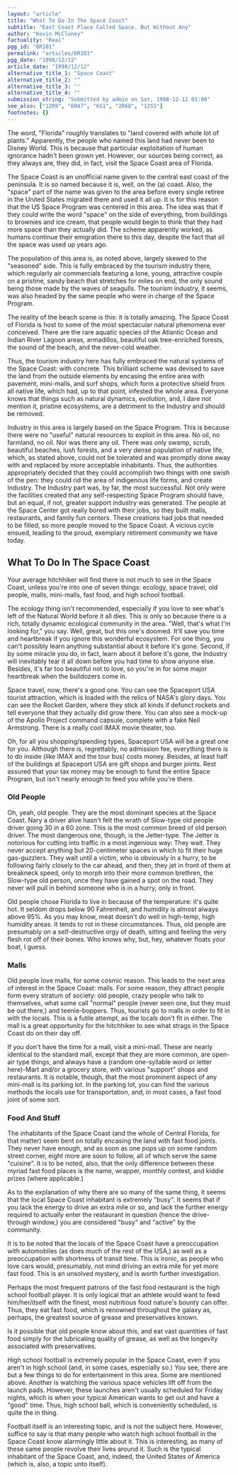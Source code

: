 ```yaml
---
layout: "article"
title: "What To Do In The Space Coast"
subtitle: "East Coast Place Called Space, But Without Any"
author: "Kevin McCluney"
factuality: "Real"
pgg_id: "6R101"
permalink: "articles/6R101"
pgg_date: "1998/12/12"
article_date: "1998/12/12"
alternative_title_1: "Space Coast"
alternative_title_2: ""
alternative_title_3: ""
alternative_title_4: ""
submission_string: "Submitted by admin on Sat, 1998-12-12 01:00"
see_also: ["12R9", "6R47", "6S1", "2R68", "12S1"]
footnotes: {}
---
```

<div>
<p>The word, "Florida" roughly translates to "land covered with whole lot of plants." Apparently, the people who named this land had never been to Disney World. This is because that particular exploitation of human ignorance hadn't been grown yet. However, our sources being correct, as they always are, they did, in fact, visit the Space Coast area of Florida.</p>
<p>The Space Coast is an unofficial name given to the central east coast of the peninsula. It is so named because it is, well, on the (a) coast. Also, the "space" part of the name was given to the area before every single retiree in the United States migrated there and used it all up. It is for this reason that the US Space Program was centered in this area. The idea was that if they could write the word "space" on the side of everything, from buildings to brownies and ice cream, that people would begin to think that they had more space than they actually did. The scheme apparently worked, as humans continue their emigration there to this day, despite the fact that all the space was used up years ago.</p>
<p>The population of this area is, as noted above, largely skewed to the "seasoned" side. This is fully embraced by the tourism industry there, which regularly air commercials featuring a lone, young, attractive couple on a pristine, sandy beach that stretches for miles on end, the only sound being those made by the waves of seagulls. The tourism industry, it seems, was also headed by the same people who were in charge of the Space Program.</p>
<p>The reality of the beach scene is this: it is totally amazing. The Space Coast of Florida is host to some of the most spectacular natural phenomena ever conceived. There are the rare aquatic species of the Atlantic Ocean and Indian River Lagoon areas, armadillos, beautiful oak tree-enriched forests, the sound of the beach, and the never-cold weather.</p>
<p>Thus, the tourism industry here has fully embraced the natural systems of the Space Coast: with concrete. This brilliant scheme was devised to save the land from the outside elements by encasing the entire area with pavement, mini-malls, and surf shops, which form a protective shield from all native life, which had, up to that point, infested the whole area. Everyone knows that things such as natural dynamics, evolution, and, I dare not mention it, pristine ecosystems, are a detriment to the Industry and should be removed.</p>
<p>Industry in this area is largely based on the Space Program. This is because there were no "useful" natural resources to exploit in this area. No oil, no farmland, no oil. Nor was there any oil. There was only swamp, scrub, beautiful beaches, lush forests, and a very dense population of native life, which, as stated above, could not be tolerated and was promptly done away with and replaced by more acceptable inhabitants. Thus, the authorities appropriately decided that they could accomplish two things with one swish of the pen: they could rid the area of indigenous life forms, and create Industry. The Industry part was, by far, the most successful. Not only were the facilities created that any self-respecting Space Program should have, but an equal, if not, greater support industry was generated. The people at the Space Center got really bored with their jobs, so they built malls, restaurants, and family fun centers. These creations had jobs that needed to be filled, so more people moved to the Space Coast. A vicious cycle ensued, leading to the proud, exemplary retirement community we have today.</p>
<h2>What To Do In The Space Coast</h2>
<p>Your average hitchhiker will find there is not much to see in the Space Coast, unless you're into one of seven things: ecology, space travel, old people, malls, mini-malls, fast food, and high school football.</p>
<p>The ecology thing isn't recommended, especially if you love to see what's left of the Natural World before it all dies. This is only so because there is a rich, totally dynamic ecological community in the area. "Well, that's what I'm looking for," you say. Well, great, but this one's doomed. It'll save you time and heartbreak if you ignore this wonderful ecosystem. For one thing, you can't possibly learn anything substantial about it before it's gone. Second, if by some miracle you do, in fact, learn about it before it's gone, the Industry will inevitably tear it all down before you had time to show anyone else. Besides, it's far too beautiful not to love, so you're in for some major heartbreak when the bulldozers come in.</p>
<p>Space travel, now, there's a good one. You can see the Spaceport USA tourist attraction, which is loaded with the relics of NASA's glory days. You can see the Rocket Garden, where they stick all kinds if defunct rockets and tell everyone that they actually did grow there. You can also see a mock-up of the Apollo Project command capsule, complete with a fake Neil Armstrong. There is a really cool IMAX movie theater, too.</p>
<p>Oh, for all you shopping/spending types, Spaceport USA will be a great one for you. Although there is, regrettably, no admission fee, everything there is to do inside (like IMAX and the tour bus) costs money. Besides, at least half of the buildings at Spaceport USA are gift shops and burger joints. Rest assured that your tax money may be enough to fund the entire Space Program, but isn't nearly enough to feed you while you're there.</p>
<h3>Old People</h3>
<p>Oh, yeah, old people. They are the most dominant species at the Space Coast. Nary a driver alive hasn't felt the wrath of Slow-type old people driver going 30 in a 60 zone. This is the most common breed of old person driver. The most dangerous one, though, is the Jetter-type. The Jetter is notorious for cutting into traffic in a most ingenious way: They wait. They never accept anything but 20-centimeter spaces in which to fit their huge gas-guzzlers. They wait until a victim, who is obviously in a hurry, to be following fairly closely to the car ahead, and then, they jet in front of them at breakneck speed, only to morph into their more common brethren, the Slow-type old person, once they have gained a spot on the road. They never will pull in behind someone who is in a hurry, only in front.</p>
<p>Old people chose Florida to live in because of the temperature: it's quite hot. It seldom drops below 90 Fahrenheit, and humidity is almost always above 95%. As you may know, meat doesn't do well in high-temp, high humidity areas. It tends to rot in these circumstances. Thus, old people are presumably on a self-destructive orgy of death, sitting and feeling the very flesh rot off of their bones. Who knows why, but, hey, whatever floats your boat, I guess.</p>
<h3>Malls</h3>
<p>Old people love malls, for some cosmic reason. This leads to the next area of interest in the Space Coast: malls. For some reason, they attract people form every stratum of society: old people, crazy people who talk to themselves, what some call "normal" people (never seen one, but they must be out there,) and teenie-boppers. Thus, tourists go to malls in order to fit in with the locals. This is a futile attempt, as the locals don't fit in either. The mall is a great opportunity for the hitchhiker to see what strags in the Space Coast do on their day off.</p>
<p>If you don't have the time for a mall, visit a mini-mall. These are nearly identical to the standard mall, except that they are more common, are open-air type things, and always have a (random one-syllable word or letter here)-Mart and/or a grocery store, with various "support" shops and restaurants. It is notable, though, that the most prominent aspect of any mini-mall is its parking lot. In the parking lot, you can find the various methods the locals use for transportation, and, in most cases, a fast food joint of some sort.</p>
<h3>Food And Stuff</h3>
<p>The inhabitants of the Space Coast (and the whole of Central Florida, for that matter) seem bent on totally encasing the land with fast food joints. They never have enough, and as soon as one pops up on some random street corner, eight more are soon to follow, all of which serve the same "cuisine". It is to be noted, also, that the only difference between these myriad fast food places is the name, wrapper, monthly contest, and kiddie prizes (where applicable.)</p>
<p>As to the explanation of why there are so many of the same thing, it seems that the local Space Coast inhabitant is extremely "busy". It seems that if you lack the energy to drive an extra mile or so, and lack the further energy required to actually enter the restaurant in question (hence the drive-through window,) you are considered "busy" and "active" by the community.</p>
<p>It is to be noted that the locals of the Space Coast have a preoccupation with automobiles (as does much of the rest of the USA,) as well as a preoccupation with shortness of transit time. This is ironic, as people who love cars would, presumably, not mind driving an extra mile for yet more fast food. This is an unsolved mystery, and is worth further investigation.</p>
<p>Perhaps the most frequent patrons of the fast food restaurant is the high school football player. It is only logical that an athlete would want to feed him/her/itself with the finest, most nutritious food nature's bounty can offer. Thus, they eat fast food, which is renowned throughout the galaxy as, perhaps, the greatest source of grease and preservatives known.</p>
<p>Is it possible that old people know about this, and eat vast quantities of fast food simply for the lubricating quality of grease, as well as the longevity associated with preservatives.</p>
<p>High school football is extremely popular in the Space Coast, even if you aren't in high school (and, in some cases, especially so.) You see, there are but a few things to do for entertainment in this area. Some are mentioned above. Another is watching the various space vehicles lift off from the launch pads. However, these launches aren't usually scheduled for Friday nights, which is when your typical American wants to get out and have a "good" time. Thus, high school ball, which is conveniently scheduled, is quite the in thing.</p>
<p>Football itself is an interesting topic, and is not the subject here. However, suffice to say is that many people who watch high school football in the Space Coast know alarmingly little about it. This is interesting, as many of these same people revolve their lives around it. Such is the typical inhabitant of the Space Coast, and, indeed, the United States of America (which is, also, a topic unto itself).</p>
</div>
